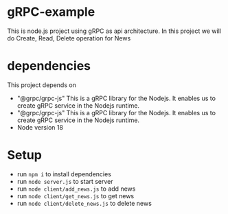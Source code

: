 # gRPC-example
This is node.js project using gRPC as api architecture. In this project we will do Create, Read, Delete operation for News

# dependencies
This project depends on 
*   "@grpc/grpc-js" This is a gRPC library for the Nodejs. It enables us to create gRPC service in the Nodejs runtime.
*   "@grpc/grpc-js" This is a gRPC library for the Nodejs. It enables us to create gRPC service in the Nodejs runtime.
*   Node version 18

# Setup
*   run `npm i` to install dependencies
*   run `node server.js` to start server 
*   run `node client/add_news.js` to add news
*   run `node client/get_news.js` to get news
*   run `node client/delete_news.js` to delete news

